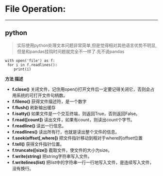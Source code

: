 
# File Operation:
-----
## python
>实际使用python处理文本问题非常简单,但是觉得相对其他语言优势不明显,但是和pandas挂钩时问题就完全不一样了.先不说pandas

    with open('file') as f:
     for i in f.readlines():
        print(i)


**方法 描述**

* **f.close()**           关闭文件，记住用open()打开文件后一定要记得关闭它，否则会占用系统的可打开文件句柄数。
* **f.fileno()**           获得文件描述符，是一个数字
* **f.flush()**           刷新输出缓存
* **f.isatty()**           如果文件是一个交互终端，则返回True，否则返回False。
* **f.read([count])**        读出文件，如果有count，则读出count个字节。
* **f.readline()**         读出一行信息。
* **f.readlines()**         读出所有行，也就是读出整个文件的信息。
* **f.seek(offset[,where])**    把文件指针移动到相对于where的offset位置
* **f.tell()**              获得文件指针位置。
* **f.truncate([size])**        截取文件，使文件的大小为size。
* **f.write(string)**         把string字符串写入文件。
* **f.writelines(list)**         把list中的字符串一行一行地写入文件，是连续写入文件，没有换行。
